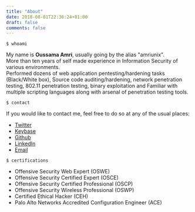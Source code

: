 ```yaml
---
title: "About"
date: 2018-08-01T22:36:24+01:00
draft: false
comments: false
---
```

```shell
$ whoami
```
My name is **Oussama Amri**, usually going by the alias "amriunix".<br>
More than ten years of self made experience in Information Security of various environments.<br>
Performed dozens of web application pentesting/hardening tasks (Black/White box), Source code auditing/hardening, network penetration testing, 802.11 penetration testing, binary exploitation and Familiar with multiple scripting languages along with arsenal of penetration testing tools.<br>
```shell
$ contact
```
If you would like to contact me, feel free to do so at any of the usual places:

* [Twitter](https://twitter.com/amriunix)
* [Keybase](https://keybase.io/amriunix)
* [Github](https://github.com/amriunix)
* [LinkedIn](https://www.linkedin.com/in/amriunix/)
* [Email](mailto:oussama[at]amriunix.com)

```shell
$ certifications
```
* Offensive Security Web Expert (OSWE)
* Offensive Security Certified Expert (OSCE)
* Offensive Security Certified Professional (OSCP)
* Offensive Security Wireless Professional (OSWP)
* Certified Ethical Hacker (CEH)
* Palo Alto Networks Accredited Configuration Engineer (ACE)
